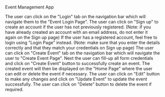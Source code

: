 Event Management App

The user can click on the "Login" tab on the navigation bar which will navigate them to the "Event Login Page".
The user can click on "Sign up" to create an account if the user has not previously registered. (Note: if you have already created an account with an email address, do not enter it again on the Sign up page)
If the user has a registered account, feel free to login using "Login Page" instead. (Note: make sure that you enter the details correctly and that they match your credentials on Sign up page)
The user can click on "Create Event" tab on the navigation bar which will navigate the user to "Create Event Page".
Next the user can fill-up all form credentials and click on "Create Event" button to successfully create an event.
The created event will then be displayed on the "Home Page" where the user can edit or delete the event if necessary.
The user can click on "Edit" button to make any changes and click on "Update Event" to update the event successfully.
The user can click on "Delete" button to delete the event if required.

